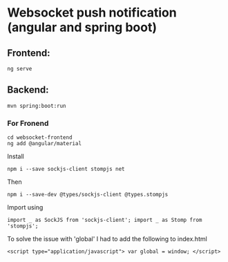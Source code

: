 # Websocket push notification (angular and  spring boot)
## Frontend:

```` 
ng serve
```` 
## Backend:
```` 
mvn spring:boot:run
```` 

### For Fronend

```ng new websocket-frontend
cd websocket-frontend
ng add @angular/material
```` 


Install

```
npm i --save sockjs-client stompjs net
```` 
Then

```
npm i --save-dev @types/sockjs-client @types.stompjs
```` 
Import using

```
import _ as SockJS from 'sockjs-client'; import _ as Stomp from 'stompjs';
```` 

To solve the issue with 'global' I had to add the following to index.html


````
<script type="application/javascript"> var global = window; </script>
```` 


